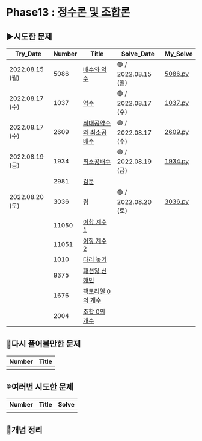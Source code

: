 # Phase13 : [정수론 및 조합론](https://www.acmicpc.net/step/18)



## ▶️시도한 문제

| Try_Date        | Number | Title                                                        | Solve_Date           | My_Solve               |
| --------------- | ------ | ------------------------------------------------------------ | -------------------- | ---------------------- |
| 2022.08.15 (월) | 5086   | [배수와 약수](https://www.acmicpc.net/problem/5086)          | 🟢 / 2022.08.15 (월) | [5086.py](5086.py) |
| 2022.08.17 (수) | 1037   | [약수](https://www.acmicpc.net/problem/1037)                 | 🟢 / 2022.08.17 (수) | [1037.py](1037.py) |
| 2022.08.17 (수) | 2609   | [최대공약수와 최소공배수](https://www.acmicpc.net/problem/2609) | 🟢 / 2022.08.17 (수) | [2609.py](2609.py) |
| 2022.08.19 (금) | 1934   | [최소공배수](https://www.acmicpc.net/problem/1934)           | 🟢 / 2022.08.19 (금) | [1934.py](1934.py) |
|                 | 2981   | [검문](https://www.acmicpc.net/problem/2981)                 |                     |                    |
| 2022.08.20 (토) | 3036   | [링](https://www.acmicpc.net/problem/3036)                   | 🟢 / 2022.08.20 (토) | [3036.py](3036.py) |
|                 | 11050  | [이항 계수 1](https://www.acmicpc.net/problem/11050)         |                     |                    |
|                 | 11051  | [이항 계수 2](https://www.acmicpc.net/problem/11051)         |                     |                    |
|                 | 1010   | [다리 놓기](https://www.acmicpc.net/problem/1010)            |                     |                    |
|                 | 9375   | [패션왕 신해빈](https://www.acmicpc.net/problem/9375)        |                     |                    |
|                 | 1676   | [팩토리얼 0의 개수](https://www.acmicpc.net/problem/1676)    |                     |                    |
|                 | 2004   | [조합 0의 개수](https://www.acmicpc.net/problem/2004)        |                     |                    |

## 💫다시 풀어볼만한 문제

| Number | Title |
| ------ | ----- |
|        |       |



## 💦여러번 시도한 문제

| Number | Title | Solve |
| ------ | ----- | ----- |
|        |       |       |



## 📑개념 정리

```python

```
